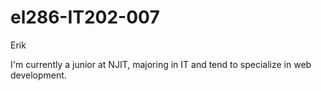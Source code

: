 # el286-IT202-007

Erik

I'm currently a junior at NJIT, majoring in IT and tend to specialize in web development.
